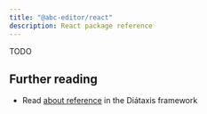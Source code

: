 ```yaml
---
title: "@abc-editor/react"
description: React package reference
---
```


TODO

## Further reading

- Read [about reference](https://diataxis.fr/reference/) in the Diátaxis framework
